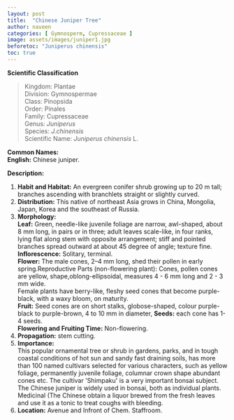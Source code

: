 ```yaml
---
layout: post
title:  "Chinese Juniper Tree"
author: naveen
categories: [ Gymnosperm, Cupressaceae ]
image: assets/images/juniper1.jpg
beforetoc: "Juniperus chinensis"
toc: true
---
```


**Scientific Classification**  
>Kingdom:			Plantae  
>Division:			Gymnospermae  
>Class:				Pinopsida  
>Order:				Pinales  
>Family:			Cupressaceae  
>Genus:				*Juniperus*  
>Species:			*J.chinensis*  
>Scientific Name:	*Juniperus chinensis* L.  

**Common Names:**  
**English:**         Chinese juniper.  

**Description:**  
1. **Habit and Habitat:** An evergreen conifer shrub growing up to 20 m tall; branches ascending with branchlets straight or slightly curved.
2. **Distribution:** This native of northeast Asia grows in China, Mongolia, Japan, Korea and the southeast of Russia.  
3. **Morphology:**  
**Leaf:** Green, needle-like juvenile foliage are narrow, awl-shaped, about 8 mm long, in pairs or in three; adult leaves scale-like, in four ranks, lying flat along stem with opposite arrangement; stiff and pointed branches spread outward at about 45 degree of angle; texture fine.  
**Inflorescence:** Solitary, terminal.  
**Flower:** The male cones, 2–4 mm long, shed their pollen in early spring.Reproductive Parts (non-flowering plant): Cones, pollen cones are yellow, shape,oblong-ellipsoidal, measures 4 - 6 mm long and 2 - 3 mm wide.  
Female plants have berry-like, fleshy seed cones that become purple-black, with a waxy bloom, on maturity.  
**Fruit:** Seed cones are on short stalks, globose-shaped, colour purple-black to purple-brown, 4 to 10 mm in diameter, 
**Seeds:** each cone has 1-4 seeds.  
**Flowering and Fruiting Time:** Non-flowering.  
4. **Propagation:** stem cutting.  
5. **Importance:**  
This popular ornamental tree or shrub in gardens, parks, and in tough coastal conditions of hot sun and sandy fast draining soils, has more than 100 named cultivars selected for various characters, such as yellow foliage, permanently juvenile foliage, columnar crown shape abundant cones etc. The cultivar 'Shimpaku' is a very important bonsai subject. The Chinese juniper is widely used in bonsai, both as individual plants. Medicinal (The Chinese obtain a liquor brewed from the fresh leaves and use it as a tonic to treat coughs with bleeding.  
6. **Location:** Avenue and Infront of Chem. Staffroom.  
